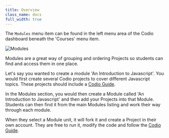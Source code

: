 ```yaml
---
title: Overview
class_name: docs
full_width: true
---
```


The `Modules` menu item can be found in the left menu area of the Codio dashboard beneath the 'Courses' menu item.

![Modules](/img/docs/courses.png)

Modules are a great way of grouping and ordering Projects so students can find and access them in one place.

Let's say you wanted to create a module 'An Introduction to Javascript'. You would first create several Codio projects to cover different Javascript topics. These projects should include a [Codio Guide](/docs/dashboard/modules/guides/).

In the Modules section, you would then create a Module called 'An Introduction to Javascript' and then add your Projects into that Module. Students can then find it from the main Modules listing and work their way through each module.

When they select a Module unit, it will fork it and create a Project in their own account. They are free to run it, modify the code and follow the [Codio Guide](/docs/dashboard/modules/guides/).


